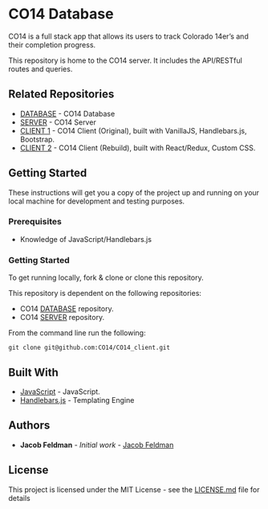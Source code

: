 # CO14 Database

CO14 is a full stack app that allows its users to track Colorado 14er’s and their completion progress.

This repository is home to the CO14 server. It includes the API/RESTful routes and queries.

## Related Repositories

* [DATABASE](https://github.com/CO14/CO14_database) - CO14 Database
* [SERVER](https://github.com/CO14/CO14_server) - CO14 Server
* [CLIENT 1](https://github.com/CO14/CO14_client) - CO14 Client (Original), built with VanillaJS, Handlebars.js, Bootstrap.
* [CLIENT 2](https://github.com/CO14/CO14_react_client) - CO14 Client (Rebuild), built with React/Redux, Custom CSS.

## Getting Started

These instructions will get you a copy of the project up and running on your local machine for development and testing purposes.

### Prerequisites

 * Knowledge of JavaScript/Handlebars.js

### Getting Started

To get running locally, fork & clone or clone this repository.

This repository is dependent on the following repositories:
* CO14 [DATABASE](https://github.com/CO14/CO14_database) repository.
* CO14 [SERVER](https://github.com/CO14/CO14_server) repository.

From the command line run the following:

```
git clone git@github.com:CO14/CO14_client.git

```
## Built With

* [JavaScript](https://github.com/tc39) - JavaScript.
* [Handlebars.js](http://handlebarsjs.com/) - Templating Engine

## Authors

* **Jacob Feldman** - *Initial work* - [Jacob Feldman](https://github.com/jakeFeldman)

## License

This project is licensed under the MIT License - see the [LICENSE.md](LICENSE.md) file for details
